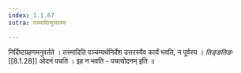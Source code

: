 ```yaml
---
index: 1.1.67
sutra: तस्मादित्युत्तरस्य

---
```

निर्दिष्टग्रहणमनुवर्तते । तस्मादिति पञ्चम्यर्थनिर्देश उत्तरस्यैव कार्यं भवति, न पूर्वस्य । _तिङ्ङतिङः_ [[8.1.28]] ओदनं पचति । इह न भवति - पचत्योदनम् इति ॥